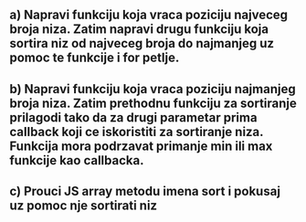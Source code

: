 ## a) Napravi funkciju koja vraca poziciju najveceg broja niza. Zatim napravi drugu funkciju koja sortira niz od najveceg broja do najmanjeg uz pomoc te funkcije i for petlje.

## b) Napravi funkciju koja vraca poziciju najmanjeg broja niza. Zatim prethodnu funkciju za sortiranje prilagodi tako da za drugi parametar prima callback koji ce iskoristiti za sortiranje niza. Funkcija mora podrzavat primanje min ili max funkcije kao callbacka.

## c) Prouci JS array metodu imena sort i pokusaj uz pomoc nje sortirati niz